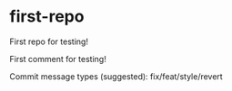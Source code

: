# first-repo
First repo for testing!

First comment for testing!

Commit message types (suggested): fix/feat/style/revert
